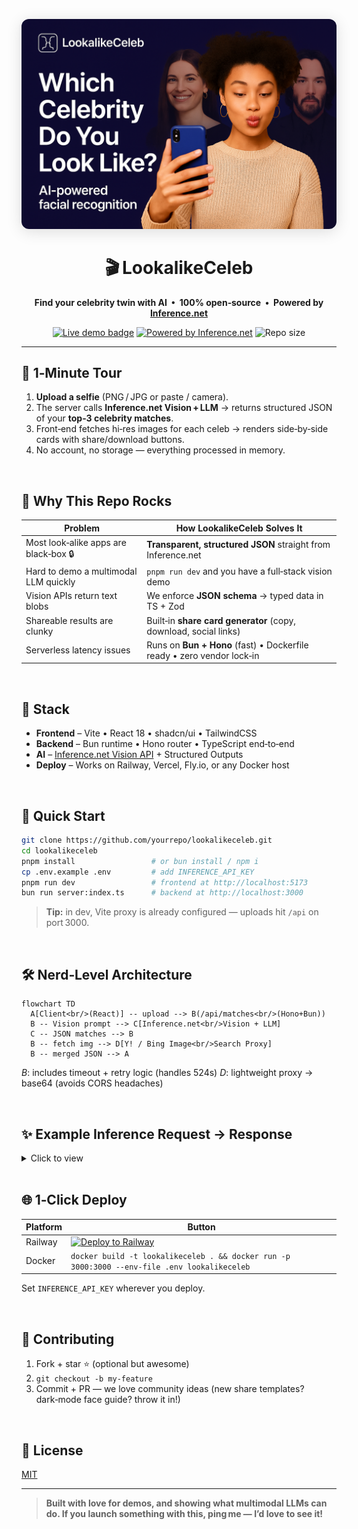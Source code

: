<p align="center">
  <img src="public/og.png" alt="Screenshot of LookalikeCeleb" width="640" style="border-radius:12px;box-shadow:0 4px 24px #0002">
</p>

<h1 align="center">🎬 LookalikeCeleb</h1>
<p align="center"><strong>
  Find your celebrity twin with AI &nbsp;•&nbsp; 100% open‑source &nbsp;•&nbsp; Powered by <a href="https://inference.net">Inference.net</a>
</strong></p>

<p align="center">
  <a href="https://lookalikeceleb.com"><img alt="Live demo badge" src="https://img.shields.io/badge/Demo-lookalikeceleb.com-4F46E5?logo=vercel"></a>
  <a href="https://docs.inference.net/features/vision"><img alt="Powered by Inference.net" src="https://img.shields.io/badge/Vision%20API-Inference.net-E879F9"></a>
  <img alt="Repo size" src="https://img.shields.io/github/repo-size/mrmps/lookalikeceleb?color=success">
</p>

---

## 📸 1‑Minute Tour

1. **Upload a selfie** (PNG / JPG or paste / camera).
2. The server calls **Inference.net Vision + LLM** → returns structured JSON of your **top‑3 celebrity matches**.
3. Front‑end fetches hi‑res images for each celeb → renders side‑by‑side cards with share/download buttons.
4. No account, no storage — everything processed in memory.

<br/>

## 🔑 Why This Repo Rocks

| Problem | How LookalikeCeleb Solves It |
|---------|------------------------------|
| Most look‑alike apps are black‑box 🔒 | **Transparent, structured JSON** straight from Inference.net |
| Hard to demo a multimodal LLM quickly | <code>pnpm run dev</code> and you have a full‑stack vision demo |
| Vision APIs return text blobs | We enforce **JSON schema** → typed data in TS + Zod |
| Shareable results are clunky | Built‑in **share card generator** (copy, download, social links) |
| Serverless latency issues | Runs on **Bun + Hono** (fast) • Dockerfile ready • zero vendor lock‑in |

<br/>

## 🧰 Stack

- **Frontend** – Vite • React 18 • shadcn/ui • TailwindCSS  
- **Backend**  – Bun runtime • Hono router • TypeScript end‑to‑end  
- **AI**       – [Inference.net Vision API](https://docs.inference.net/features/vision) + Structured Outputs  
- **Deploy**   – Works on Railway, Vercel, Fly.io, or any Docker host

<br/>

## 🚀 Quick Start

```bash
git clone https://github.com/yourrepo/lookalikeceleb.git
cd lookalikeceleb
pnpm install                 # or bun install / npm i
cp .env.example .env         # add INFERENCE_API_KEY
pnpm run dev                 # frontend at http://localhost:5173
bun run server:index.ts      # backend at http://localhost:3000
````

> **Tip:** in dev, Vite proxy is already configured — uploads hit <code>/api</code> on port 3000.

<br/>

## 🛠️  Nerd‑Level Architecture

```mermaid
flowchart TD
  A[Client<br/>(React)] -- upload --> B(/api/matches<br/>(Hono+Bun))
  B -- Vision prompt --> C[Inference.net<br/>Vision + LLM]
  C -- JSON matches --> B
  B -- fetch img --> D[Y! / Bing Image<br/>Search Proxy]
  B -- merged JSON --> A
```

*B*: includes timeout + retry logic (handles 524s)
*D*: lightweight proxy → base64 (avoids CORS headaches)

<br/>

## ✨ Example Inference Request → Response

<details>
<summary>Click to view</summary>

**Request (truncated)**

```jsonc
POST https://api.inference.net/v1/chat/completions
{
  "model": "google/gemma-3-27b-instruct/bf-16",
  "messages": [
    {"role":"user","content":[
      { "type":"image_url",
        "image_url":{"url":"data:image/jpeg;base64,..." }
      },
      { "type":"text",
        "text":"Find top 3 celebrity look‑alikes with explanation."}
    ]}
  ],
  "response_format":{
    "type":"json_schema",
    "json_schema":{
      "type":"object",
      "properties":{
        "matches":{"type":"array","minItems":3,"maxItems":3,
          "items":{
            "type":"object",
            "properties":{
              "name":{"type":"string"},
              "percentage":{"type":"number"},
              "description":{"type":"string"}
            },
            "required":["name","percentage","description"]
          }
        }
      }
    }
  }
}
```

**Response**

```json
{
  "matches": [
    { "name":"Emma Stone","percentage":94,
      "description":"Wide-set green eyes, pronounced cheekbones…" },
    { "name":"Ryan Gosling","percentage":87,
      "description":"Similar jawline, nose bridge, blue eyes…" },
    { "name":"Zendaya","percentage":82,
      "description":"Matching eyebrow arch, chin profile…" }
  ]
}
```

</details>

<br/>

## 🌐 1‑Click Deploy

| Platform | Button                                                                                                                                          |
| -------- | ----------------------------------------------------------------------------------------------------------------------------------------------- |
| Railway  | [![Deploy to Railway](https://railway.app/button.svg)](https://railway.com?referralCode=hKysZG) |
| Docker   | `docker build -t lookalikeceleb . && docker run -p 3000:3000 --env-file .env lookalikeceleb`    |

Set `INFERENCE_API_KEY` wherever you deploy.

<br/>

## 🤝 Contributing

1. Fork + star ⭐ (optional but awesome)
2. `git checkout -b my-feature`
3. Commit + PR — we love community ideas (new share templates? dark‑mode face guide? throw it in!)

<br/>

## 📜 License

[MIT](LICENSE)

---

> **Built with love for demos, and showing what multimodal LLMs can do.
> If you launch something with this, ping me — I’d love to see it!**
